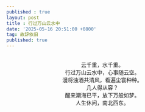 ```yaml
---
published : true 
layout: post
title : 行过万山云水中
date: '2025-05-16 20:51:00 +0800'
tag: 故辞依旧
published: true
---
```


<br>
<div style="text-align:center;">
云千重，水千重。
<br>
行过万山云水中，心事随云空。
<br>
漫将浊酒共清风，看遍尘寰种种。
<br>
几人得从容？
<br>
醒来潮海已平，放下万般如梦。
<br>
人生休问，南北西东。
<br><br>
</div>

